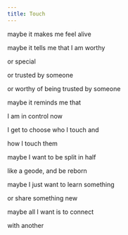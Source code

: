 ```yaml
---
title: Touch
---
```


maybe it makes me feel alive

maybe it tells me that I am worthy

or special

or trusted by someone

or worthy of being trusted by someone

maybe it reminds me that

I am in control now

I get to choose who I touch and

how I touch them

maybe I want to be split in half

like a geode, and be reborn

maybe I just want to learn something

or share something new

maybe all I want is to connect

with another